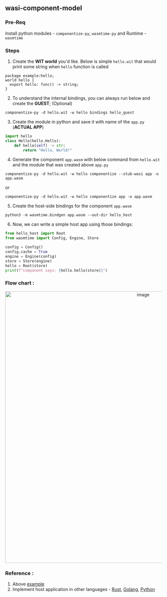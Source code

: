 ## wasi-component-model

### Pre-Req
Install python modules - `componentize-py`, `wasmtime-py` and Runtime -  `wasmtime` 

### Steps
1. Create the **WIT world** you'd like. Below is simple `hello.wit` that would print some string when `hello` function is called 
```wit
package example:hello;
world hello {
  export hello: func() -> string;
}
```
2. To understand the internal bindings, you can always run below and create the **GUEST**; (Optional)
```commandline
componentize-py -d hello.wit -w hello bindings hello_guest
```
3. Create the module in python and save it with name of the `app.py` (**ACTUAL APP**)
```python
import hello
class Hello(hello.Hello):
    def hello(self) -> str:
        return "Hello, World!"
```
4. Generate the component `app.wasm` with below command from `hello.wit` and the module that was created above `app.py`
```commandline
componentize-py -d hello.wit -w hello componentize --stub-wasi app -o app.wasm
```
or 
```
componentize-py -d hello.wit -w hello componentize app -o app.wasm 
```

5. Create the host-side bindings for the component `app.wasm`
```commandline
python3 -m wasmtime.bindgen app.wasm --out-dir hello_host
```

6. Now, we can write a simple host app using those bindings:
```python
from hello_host import Root
from wasmtime import Config, Engine, Store

config = Config()
config.cache = True
engine = Engine(config)
store = Store(engine)
hello = Root(store)
print(f"component says: {hello.hello(store)}")
```

### Flow chart :
<p align="center">
<img width="872" alt="image" src="https://github.com/iamshreeram/wasi-py-component-model-eg/assets/7752805/c9283659-cb0c-4209-8a2a-f4b53b087350">
</p>

### Reference :
1. Above [example](https://github.com/bytecodealliance/componentize-py?tab=readme-ov-file#componentize-py)
2. Implement host application in other languages - [Rust](https://component-model.bytecodealliance.org/language-support/rust.html#components-in-rust), [Golang](https://component-model.bytecodealliance.org/language-support/go.html#go-tooling), [Python](https://component-model.bytecodealliance.org/language-support/python.html#python-tooling) 
